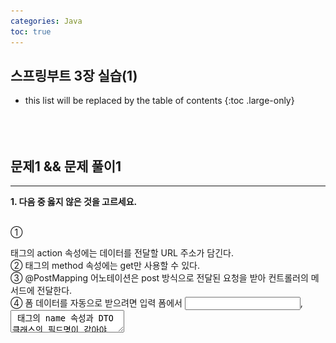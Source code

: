 ```yaml
---
categories: Java
toc: true
---
```


## 스프링부트 3장 실습(1)
* this list will be replaced by the table of contents
{:toc .large-only}
  <br> 
  <br>
  <br>
  <br>

## 문제1 && 문제 풀이1
___
**1. 다음 중 옳지 않은 것을 고르세요.**
<br>
<br>

① <form> 태그의 action 속성에는 데이터를 전달할 URL 주소가 담긴다.
<br>
② <form> 태그의 method 속성에는 get만 사용할 수 있다.
<br>
③ @PostMapping 어노테이션은 post 방식으로 전달된 요청을 받아 컨트롤러의 메서드에 전달한다.
<br>
④ 폼 데이터를 자동으로 받으려면 입력 폼에서 <input>, <textarea> 태그의 name 속성과 DTO 클래스의 필드명이 같아야 한다.

<br>
<br>
<br>

✔️
<br>

**답**
2번
<br>
<br>

"get"만 사용할 수 있는 건 아니다. "post"도 있음
<br>
<br>

## 문제2 && 문제 풀이2
___
**2. 다음 ㉠~㉢에 들어갈 용어를 쓰세요.**
<br>

( ㉠ )(이)란 JPA에서 제공하는 어노테이션으로, 이를 부여받은 클래스를 기반으로 DB 속 테이블이 생성됩니다.
<br>
<br>
( ㉡ )(이)란 JPA에서 제공하는 인터페이스로, 이를 상속해 엔티티를 관리(생성, 조회, 수정, 삭제)할 수 있습니다. 
<br>
해당 인터페이스는 2개의 제네릭 요소를 받습니다. 하나는 관리할 대상 엔티티의 클래스 타입이고, 또 다른 하나는 그 엔티티의 대푯값 타입입니다.
<br>
<br>
( ㉢ )은/는 스프링 부트에서 제공하는 어노테이션으로, 이를 컨트롤러의 필드에 부여할 수 있습니다.
<br>
해당 어노테이션은 스프링 부트가 만들어 놓은 객체를 가져와 주입해 줍니다.


<br>
<br>
<br>
✔️
<br>

**답**
<br>
㉠ @entity
<br>
㉡ crudRepository
<br>
㉢ @Autowired
<br>
<br>

## 문제3 && 문제 풀이3
___
**3. 다음 ㉠~㉤에 들어갈 알맞은 용어를 쓰세요.**

<br>
<br>

(  ㉠  ): DB에서 데이터를 저장하는 틀
<br>
(  ㉡  ): 테이블의 행(row)을 표현하는 또 다른 말
<br>
(  ㉢  ): 데이터의 생성/조회/수정/삭제를 뜻하는 말
<br>
(  ㉣  ): 테이블에 데이터를 생성하는 SQL 문
<br>
(  ㉤  ): 테이블에 데이터를 조회하는 SQL 문
<br>
<br>

① INSERT
<br>
② 테이블
<br>
③ SELECT
<br>
④ CRUD
<br>
⑤ 레코드
<br>
<br>
<br>

✔️
<br>
**답**
<br>
㉠ 테이블
<br>
㉡ 레코드
<br>
㉢ CRUD
<br>
㉣ INSERT
<br>
㉤ SELECT
<br>
<br>


## 문제4 && 문제 풀이4
___
**4. <회원 가입 페이지> 코드가 다음과 같을 때 컨트롤러, DTO, 엔티티, 리파지터리 구현하기.**

<br>
<br>

1. 컨트롤러: controller/MemberController.java

2. DTO: dto/MemberForm.java

3. 엔티티: entity/Member.java

4. 리파지터리: repository/MemberRepository.java


<br>
<br>
<br>
✔️
<br>
```js
// file: `MemberController.java`

import jakarta.persistence.Entity;
import jakarta.persistence.GeneratedValue;
import jakarta.persistence.Id;

@Entity
public class Member {
    @Id
    @GeneratedValue
    private Long id;
    @Column
    private String email;
    @Column
    private String password;

    public Member(Long id, String email, String password) {
        this.id = id;
        this.email = email;
        this.password = password;
    }

    @Override
    public String toString() {
        return "Member{" +
                "id=" + id +
                ", email='" + email + '\'' +
                ", password='" + password + '\'' +
                '}';
    }
}
```
<br>

```js
// file: `MemberForm.java`

package com.example.demo.dto;

import com.example.demo.entity.Article;
import com.example.demo.entity.Member;

public class MemberForm {
    private String email;
    private String password;

    public MemberForm(String email, String password) {
        this.email = email;
        this.password = password;
    }

    @Override
    public String toString() {
        return "MemberForm{" +
                "email='" + email + '\'' +
                ", password='" + password + '\'' +
                '}';
    }


    public Member toEntity() {
        return new Member(null, email, password);

    }
}
```
<br>

```js
// file: `Member.java`

package com.example.demo.entity;

import jakarta.persistence.Column;
import jakarta.persistence.Entity;
import jakarta.persistence.GeneratedValue;
import jakarta.persistence.Id;

@Entity
public class Member {
    @Id
    @GeneratedValue
    private Long id;
    @Column
    private String email;
    @Column
    private String password;

    public Member(Long id, String email, String password) {
        this.id = id;
        this.email = email;
        this.password = password;
    }

    @Override
    public String toString() {
        return "Member{" +
                "id=" + id +
                ", email='" + email + '\'' +
                ", password='" + password + '\'' +
                '}';
    }
}
```
<br>
```js
// file: `MemberRepository.interface`

package com.example.demo.repository;

import com.example.demo.entity.Member;
import org.springframework.data.repository.CrudRepository;

public interface MemberRepository extends CrudRepository<Member, Long> {
}
```
<br>

![첨부4](https://github.com/YuiLoong/YuiLoong.github.io/blob/master/assets/img/0509_1.png?raw=true)
